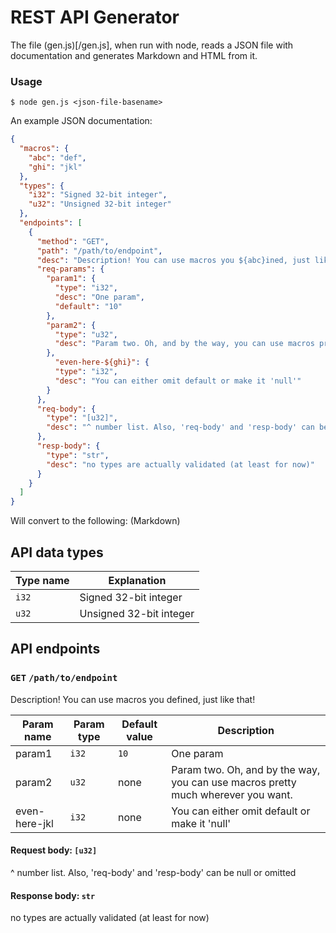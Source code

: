 # REST API Generator
The file (gen.js)[/gen.js], when run with node, reads a JSON file with documentation and generates Markdown and HTML from it.

### Usage
`$ node gen.js <json-file-basename>`

An example JSON documentation:
```json
{
  "macros": {
    "abc": "def",
    "ghi": "jkl"
  },
  "types": {
    "i32": "Signed 32-bit integer",
    "u32": "Unsigned 32-bit integer"
  },
  "endpoints": [
    {
      "method": "GET",
      "path": "/path/to/endpoint",
      "desc": "Description! You can use macros you ${abc}ined, just like that!",
      "req-params": {
        "param1": {
          "type": "i32",
          "desc": "One param",
          "default": "10"
        },
        "param2": {
          "type": "u32",
          "desc": "Param two. Oh, and by the way, you can use macros pretty much wherever you want."
        },
          "even-here-${ghi}": {
          "type": "i32",
          "desc": "You can either omit default or make it 'null'"
        }
      },
      "req-body": {
        "type": "[u32]",
        "desc": "^ number list. Also, 'req-body' and 'resp-body' can be null or omitted"
      },
      "resp-body": {
        "type": "str",
        "desc": "no types are actually validated (at least for now)"
      }
    }
  ]
}
```
Will convert to the following: (Markdown)

## API data types
| Type name | Explanation |
| --------- | ----------- |
| `i32` | Signed 32-bit integer |
| `u32` | Unsigned 32-bit integer |

## API endpoints

### `GET` `/path/to/endpoint`
Description! You can use macros you defined, just like that!

| Param name | Param type | Default value | Description |
| ---------- | ---------- | ------------- | ----------- |
| param1 | `i32` | `10` | One param |
| param2 | `u32` | none | Param two. Oh, and by the way, you can use macros pretty much wherever you want. |
| even-here-jkl | `i32` | none | You can either omit default or make it 'null' |

#### Request body: `[u32]`
^ number list. Also, 'req-body' and 'resp-body' can be null or omitted

#### Response body: `str`
no types are actually validated (at least for now)
